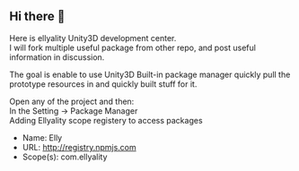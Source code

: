 ## Hi there 👋

Here is ellyality Unity3D development center.\
I will fork multiple useful package from other repo, and post useful information in discussion.

The goal is enable to use Unity3D Built-in package manager quickly pull the prototype resources in and quickly built stuff for it.

Open any of the project and then:\
In the Setting -> Package Manager\
Adding Ellyality scope registery to access packages

* Name: Elly
* URL: http://registry.npmjs.com
* Scope(s): com.ellyality
